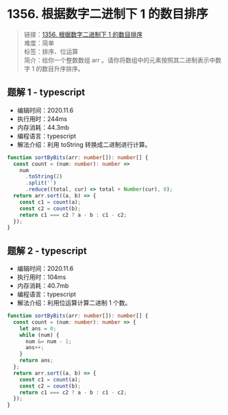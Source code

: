# 1356. 根据数字二进制下 1 的数目排序

> 链接：[1356. 根据数字二进制下 1 的数目排序](https://leetcode-cn.com/problems/sort-integers-by-the-number-of-1-bits/)  
> 难度：简单  
> 标签：排序、位运算  
> 简介：给你一个整数数组 arr 。请你将数组中的元素按照其二进制表示中数字 1 的数目升序排序。

## 题解 1 - typescript

- 编辑时间：2020.11.6
- 执行用时：244ms
- 内存消耗：44.3mb
- 编程语言：typescript
- 解法介绍：利用 toString 转换成二进制进行计算。

```typescript
function sortByBits(arr: number[]): number[] {
  const count = (num: number): number =>
    num
      .toString(2)
      .split('')
      .reduce((total, cur) => total + Number(cur), 0);
  return arr.sort((a, b) => {
    const c1 = count(a);
    const c2 = count(b);
    return c1 === c2 ? a - b : c1 - c2;
  });
}
```

## 题解 2 - typescript

- 编辑时间：2020.11.6
- 执行用时：104ms
- 内存消耗：40.7mb
- 编程语言：typescript
- 解法介绍：利用位运算计算二进制 1 个数。

```typescript
function sortByBits(arr: number[]): number[] {
  const count = (num: number): number => {
    let ans = 0;
    while (num) {
      num &= num - 1;
      ans++;
    }
    return ans;
  };
  return arr.sort((a, b) => {
    const c1 = count(a);
    const c2 = count(b);
    return c1 === c2 ? a - b : c1 - c2;
  });
}
```
